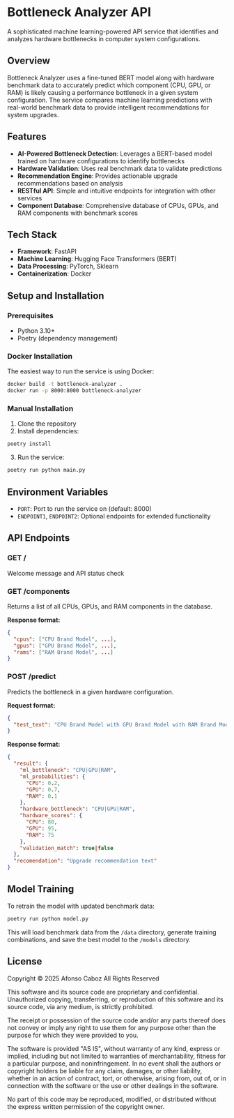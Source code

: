 # Bottleneck Analyzer API

A sophisticated machine learning-powered API service that identifies and analyzes hardware bottlenecks in computer system configurations.

## Overview

Bottleneck Analyzer uses a fine-tuned BERT model along with hardware benchmark data to accurately predict which component (CPU, GPU, or RAM) is likely causing a performance bottleneck in a given system configuration. The service compares machine learning predictions with real-world benchmark data to provide intelligent recommendations for system upgrades.

## Features

- **AI-Powered Bottleneck Detection**: Leverages a BERT-based model trained on hardware configurations to identify bottlenecks
- **Hardware Validation**: Uses real benchmark data to validate predictions
- **Recommendation Engine**: Provides actionable upgrade recommendations based on analysis
- **RESTful API**: Simple and intuitive endpoints for integration with other services
- **Component Database**: Comprehensive database of CPUs, GPUs, and RAM components with benchmark scores

## Tech Stack

- **Framework**: FastAPI
- **Machine Learning**: Hugging Face Transformers (BERT)
- **Data Processing**: PyTorch, Sklearn
- **Containerization**: Docker

## Setup and Installation

### Prerequisites

- Python 3.10+
- Poetry (dependency management)

### Docker Installation

The easiest way to run the service is using Docker:

```bash
docker build -t bottleneck-analyzer .
docker run -p 8000:8000 bottleneck-analyzer
```

### Manual Installation

1. Clone the repository
2. Install dependencies:

```bash
poetry install
```

3. Run the service:

```bash
poetry run python main.py
```

## Environment Variables

- `PORT`: Port to run the service on (default: 8000)
- `ENDPOINT1`, `ENDPOINT2`: Optional endpoints for extended functionality

## API Endpoints

### GET /

Welcome message and API status check

### GET /components

Returns a list of all CPUs, GPUs, and RAM components in the database.

**Response format:**
```json
{
  "cpus": ["CPU Brand Model", ...],
  "gpus": ["GPU Brand Model", ...],
  "rams": ["RAM Brand Model", ...]
}
```

### POST /predict

Predicts the bottleneck in a given hardware configuration.

**Request format:**
```json
{
  "test_text": "CPU Brand Model with GPU Brand Model with RAM Brand Model"
}
```

**Response format:**
```json
{
  "result": {
    "ml_bottleneck": "CPU|GPU|RAM",
    "ml_probabilities": {
      "CPU": 0.2,
      "GPU": 0.7,
      "RAM": 0.1
    },
    "hardware_bottleneck": "CPU|GPU|RAM",
    "hardware_scores": {
      "CPU": 80,
      "GPU": 95,
      "RAM": 75
    },
    "validation_match": true|false
  },
  "recomendation": "Upgrade recommendation text"
}
```

## Model Training

To retrain the model with updated benchmark data:

```bash
poetry run python model.py
```

This will load benchmark data from the `/data` directory, generate training combinations, and save the best model to the `/models` directory.

## License

Copyright © 2025 Afonso Caboz All Rights Reserved

This software and its source code are proprietary and confidential. Unauthorized copying, transferring, or reproduction of this software and its source code, via any medium, is strictly prohibited.

The receipt or possession of the source code and/or any parts thereof does not convey or imply any right to use them for any purpose other than the purpose for which they were provided to you.

The software is provided "AS IS", without warranty of any kind, express or implied, including but not limited to warranties of merchantability, fitness for a particular purpose, and noninfringement. In no event shall the authors or copyright holders be liable for any claim, damages, or other liability, whether in an action of contract, tort, or otherwise, arising from, out of, or in connection with the software or the use or other dealings in the software.

No part of this code may be reproduced, modified, or distributed without the express written permission of the copyright owner.